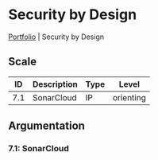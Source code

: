 # Security by Design

[Portfolio](../info_portfolio.md) | Security by Design

[Uitleg leeruitkomst]: #

## Scale

| ID | Description | Type | Level |
|---|---|---|---|
| 7.1 | SonarCloud | IP | orienting |

## Argumentation

### 7.1: SonarCloud

